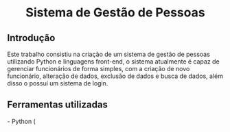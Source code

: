 <h1 align="center">Sistema de Gestão de Pessoas</h1>

<h2>Introdução</h2>
<p>Este trabalho consistiu na criação de um sistema de gestão de pessoas utilizando Python e linguagens front-end, o sistema atualmente é
capaz de gerenciar funcionários de forma simples, com a criação de novo funcionário, alteração de dados, exclusão de dados e busca de dados,
além disso o possuí um sistema de login.</p>

<h2>Ferramentas utilizadas</h2>
-  Python (
